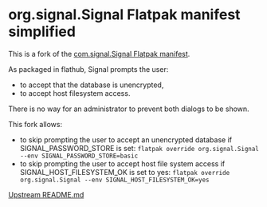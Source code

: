 org.signal.Signal Flatpak manifest simplified
==============================================

This is a fork of the [com.signal.Signal Flatpak manifest](https://github.com/flathub/com.signal.Signal).

As packaged in flathub, Signal prompts the user:
- to accept that the database is unencrypted,
- to accept host filesystem access.

There is no way for an administrator to prevent both dialogs to be shown.

This fork allows:
- to skip prompting the user to accept an unencrypted database if
  SIGNAL_PASSWORD_STORE is set:
  `flatpak override org.signal.Signal --env SIGNAL_PASSWORD_STORE=basic`
- to skip prompting the user to accept host file system access if
  SIGNAL_HOST_FILESYSTEM_OK is set to yes:
  `flatpak override org.signal.Signal --env SIGNAL_HOST_FILESYSTEM_OK=yes`

[Upstream README.md](README-upstream.md)
